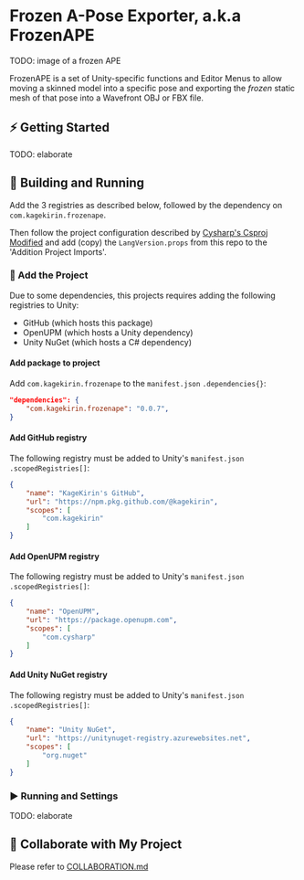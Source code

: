 # Frozen A-Pose Exporter, a.k.a FrozenAPE

TODO: image of a frozen APE

FrozenAPE is a set of Unity-specific functions and Editor Menus
to allow moving a skinned model into a specific pose
and exporting the _frozen_ static mesh of that pose
into a Wavefront OBJ or FBX file.

## ⚡ Getting Started

TODO: elaborate

## 🔧 Building and Running

Add the 3 registries as described below,
followed by the dependency on `com.kagekirin.frozenape`.

Then follow the project configuration described by [Cysharp's Csproj Modified](https://github.com/Cysharp/CsprojModifier)
and add (copy) the `LangVersion.props` from this repo to the 'Addition Project Imports'.

### 🔨 Add the Project

Due to some dependencies, this projects requires adding the following registries to Unity:

* GitHub (which hosts this package)
* OpenUPM (which hosts a Unity dependency)
* Unity NuGet (which hosts a C# dependency)

#### Add package to project

Add `com.kagekirin.frozenape` to the `manifest.json` `.dependencies{}`:

```json
"dependencies": {
    "com.kagekirin.frozenape": "0.0.7",
}
```

#### Add GitHub registry

The following registry must be added to Unity's `manifest.json` `.scopedRegistries[]`:

```json
{
    "name": "KageKirin's GitHub",
    "url": "https://npm.pkg.github.com/@kagekirin",
    "scopes": [
        "com.kagekirin"
    ]
}
```

#### Add OpenUPM registry

The following registry must be added to Unity's `manifest.json` `.scopedRegistries[]`:

```json
{
    "name": "OpenUPM",
    "url": "https://package.openupm.com",
    "scopes": [
        "com.cysharp"
    ]
}
```

#### Add Unity NuGet registry

The following registry must be added to Unity's `manifest.json` `.scopedRegistries[]`:

```json
{
    "name": "Unity NuGet",
    "url": "https://unitynuget-registry.azurewebsites.net",
    "scopes": [
        "org.nuget"
    ]
}
```


### ▶ Running and Settings

TODO: elaborate

## 🤝 Collaborate with My Project

Please refer to [COLLABORATION.md](./COLLABORATION.md)
